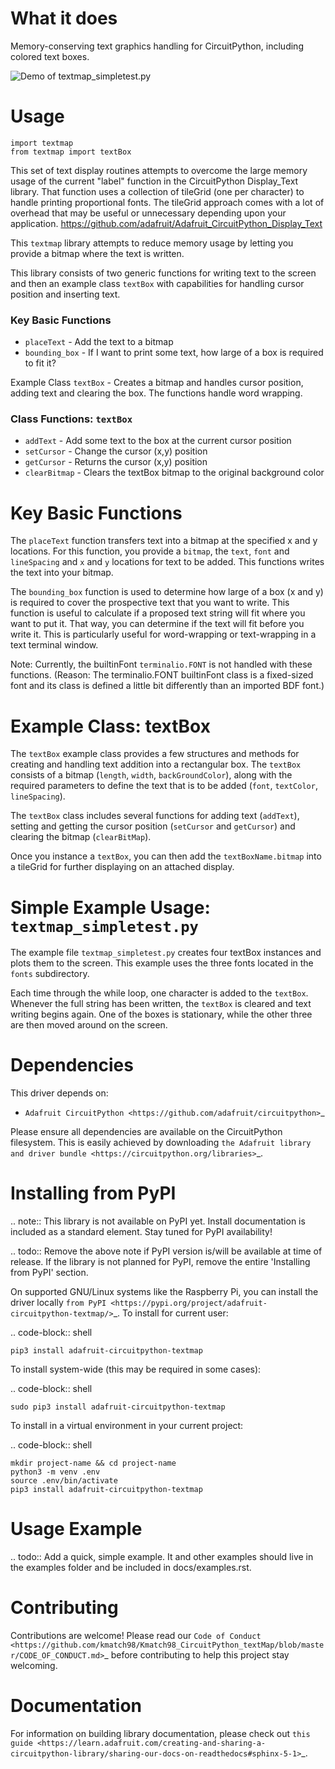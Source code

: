 

# What it does
Memory-conserving text graphics handling for CircuitPython, including colored text boxes.

![Demo of textmap_simpletest.py](examples/textmap_simpletest.gif)

# Usage

    import textmap
    from textmap import textBox

This set of text display routines attempts to overcome the large memory usage of the current "label" function in the CircuitPython Display_Text library.  That function uses a collection of tileGrid (one per character) to handle printing proportional fonts.  The tileGrid approach comes with a lot of overhead that may be useful or unnecessary depending upon your application.
https://github.com/adafruit/Adafruit_CircuitPython_Display_Text

This `textmap` library attempts to reduce memory usage by letting you provide a bitmap where the text is written.

This library consists of two generic functions for writing text to the screen and then an example class `textBox` with capabilities for handling cursor position and inserting text.

### Key Basic Functions
- `placeText` - Add the text to a bitmap
- `bounding_box` - If I want to print some text, how large of a box is required to fit it?


Example Class `textBox` - Creates a bitmap and handles cursor position, adding text and clearing the box. The functions handle word wrapping.

### Class Functions: `textBox` 
- `addText` - Add some text to the box at the current cursor position
- `setCursor` - Change the cursor (x,y) position
- `getCursor` - Returns the cursor (x,y) position
- `clearBitmap` - Clears the textBox bitmap to the original background color


# Key Basic Functions
The `placeText` function transfers text into a bitmap at the specified x and y locations.  For this function, you provide a `bitmap`, the `text`, `font` and `lineSpacing` and `x` and `y` locations for text to be added.  This functions writes the text into your bitmap.

The `bounding_box` function is used to determine how large of a box (x and y) is required to cover the prospective text that you want to write.  This function is useful to calculate if a proposed text string will fit where you want to put it.  That way, you can determine if the text will fit before you write it.  This is particularly useful for word-wrapping or text-wrapping in a text terminal window.

Note: Currently, the builtinFont `terminalio.FONT` is not handled with these functions.  (Reason: The terminalio.FONT builtinFont class is a fixed-sized font and its class is defined a little bit differently than an imported BDF font.)

# Example Class: textBox

The `textBox` example class provides a few structures and methods for creating and handling text addition into a rectangular box.  The `textBox` consists of a bitmap (`length`, `width`, `backGroundColor`), along with the required parameters to define the text that is to be added 
(`font`, `textColor`, `lineSpacing`).

The `textBox` class includes several functions for adding text (`addText`), setting and getting the cursor position (`setCursor` and `getCursor`) and clearing the bitmap (`clearBitMap`).

Once you instance a `textBox`, you can then add the `textBoxName.bitmap` into a tileGrid for further displaying on an attached display.

# Simple Example Usage: `textmap_simpletest.py`

The example file `textmap_simpletest.py` creates four textBox instances and plots them to the screen. This example uses the three fonts located in the `fonts` subdirectory.

Each time through the while loop, one character is added to the `textBox`.  Whenever the full string has been written, the `textBox` is cleared and text writing begins again.  One of the boxes is stationary, while the other three are then moved around on the screen.  


Dependencies
=============
This driver depends on:

* `Adafruit CircuitPython <https://github.com/adafruit/circuitpython>`_

Please ensure all dependencies are available on the CircuitPython filesystem.
This is easily achieved by downloading
`the Adafruit library and driver bundle <https://circuitpython.org/libraries>`_.

Installing from PyPI
=====================
.. note:: This library is not available on PyPI yet. Install documentation is included
   as a standard element. Stay tuned for PyPI availability!

.. todo:: Remove the above note if PyPI version is/will be available at time of release.
   If the library is not planned for PyPI, remove the entire 'Installing from PyPI' section.

On supported GNU/Linux systems like the Raspberry Pi, you can install the driver locally `from
PyPI <https://pypi.org/project/adafruit-circuitpython-textmap/>`_. To install for current user:

.. code-block:: shell

    pip3 install adafruit-circuitpython-textmap

To install system-wide (this may be required in some cases):

.. code-block:: shell

    sudo pip3 install adafruit-circuitpython-textmap

To install in a virtual environment in your current project:

.. code-block:: shell

    mkdir project-name && cd project-name
    python3 -m venv .env
    source .env/bin/activate
    pip3 install adafruit-circuitpython-textmap

Usage Example
=============

.. todo:: Add a quick, simple example. It and other examples should live in the examples folder and be included in docs/examples.rst.

Contributing
============

Contributions are welcome! Please read our `Code of Conduct
<https://github.com/kmatch98/Kmatch98_CircuitPython_textMap/blob/master/CODE_OF_CONDUCT.md>`_
before contributing to help this project stay welcoming.

Documentation
=============

For information on building library documentation, please check out `this guide <https://learn.adafruit.com/creating-and-sharing-a-circuitpython-library/sharing-our-docs-on-readthedocs#sphinx-5-1>`_.
